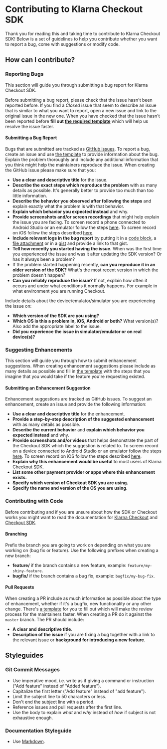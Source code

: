 # Contributing to Klarna Checkout SDK
Thank you for reading this and taking time to contribute to Klarna Checkout SDK! Below is a set of guidelines to help you contribute whether you want to report a bug, come with suggestions or modify code.

## How can I contribute?
### Reporting Bugs
This section will guide you through submitting a bug report for Klarna Checkout SDK.

Before submitting a bug report, please check that the issue hasn't been reported before. If you find a *Closed* issue that seem to describe an issue that is similar to what you want to report, open a new issue and link to the original issue in the new one. When you have checked that the issue hasn't been reported before **fill out [the required template](https://github.com/klarna/kco-mobile-sdk/blob/45570e2b30ecef1594d2fb2af0fba81e5b59e3d8/ISSUE_TEMPLATE.md)** which will help us resolve the issue faster. 

#### Submitting a Bug Report
Bugs that are submitted are tracked as [GitHub issues](https://guides.github.com/features/issues/). To report a bug, create an issue and use [the template](https://github.com/klarna/kco-mobile-sdk/blob/45570e2b30ecef1594d2fb2af0fba81e5b59e3d8/ISSUE_TEMPLATE.md) to provide information about the bug. Explain the problem thoroughly and include any additional information that you think might help the maintainers reproduce the issue. When creating the GitHub issue please make sure that you:

* **Use a clear and descriptive title** for the issue.
* **Describe the exact steps which reproduce the problem** with as many details as possible. It's generally better to provide too much than too little information.
* **Describe the behavior you observed after following the steps** and explain exactly what the problem is with that behavior.
* **Explain which behavior you expected instead** and why.
* **Provide screenshots and/or screen recordings** that might help explain the issue you are facing. To screen record a phone connected to Android Studio or an emulator follow the steps [here](https://developer.android.com/studio/debug/am-video). To screen record on iOS follow the steps described [here](https://support.apple.com/en-us/HT207935).
* **Include relevant logs in the bug report** by putting it in a [code block](https://help.github.com/en/github/writing-on-github/getting-started-with-writing-and-formatting-on-github#multiple-lines), a [file attachment](https://help.github.com/en/github/managing-your-work-on-github/file-attachments-on-issues-and-pull-requests) or in a [gist](https://help.github.com/en/github/writing-on-github/creating-gists) and provide a link to that gist.
* **Tell how recently you started having the issue.** When was the first time you experienced the issue and was it after updating the SDK version? Or has it always been a problem?
* If the problem started happening recently, **can you reproduce it in an older version of the SDK?** What's the most recent version in which the problem doesn't happen?
* **Can you reliably reproduce the issue?** If not, explain how often it occurs and under what conditions it normally happens. For example in what environment you are running Checkout.

Include details about the device/emulator/simulator you are experiencing the issue on:

* **Which version of the SDK are you using?**
* **Which OS is this a problem in, iOS, Android or both?** What version(s)? Also add the appropriate label to the issue.
* **Did you experience the issue in simulator/emulator or on real device(s)?**

### Suggesting Enhancements
This section will guide you through how to submit enhancement suggestions. When creating enhancement suggestions please include as many details as possible and fill in [the template](https://github.com/klarna/kco-mobile-sdk/blob/cbcdda45331268ca03b2fa4f8575e7361ff9ea23/FEATURE_REQUEST_TEMPLATE.md) with the steps that you imagine that you would take if the feature you're requesting existed.

#### Submitting an Enhancement Suggestion
Enhancement suggestions are tracked as GitHub issues. To suggest an enhancement, create an issue and provide the following information:

* **Use a clear and descriptive title** for the enhancement.
* **Provide a step-by-step description of the suggested enhancement** with as many details as possible.
* **Describe the current behavior** and **explain which behavior you expected instead** and why.
* **Provide screenshots and/or videos** that helps demonstrate the part of the Checkout SDK which the suggestion is related to. To screen record on a device connected to Android Studio or an emulator follow the steps [here](https://developer.android.com/studio/debug/am-video). To screen record on iOS follow the steps described [here](https://support.apple.com/en-us/HT207935).
* **Explain why this enhancement would be useful** to most users of Klarna Checkout SDK.
* **List some other payment provider or apps where this enhancement exists.**
* **Specify which version of Checkout SDK you are using.**
* **Specify the name and version of the OS you are using.**

### Contributing with Code
Before contributing and if you are unsure about how the SDK or Checkout works you might want to read the documentation for [Klarna Checkout](https://developers.klarna.com/documentation/klarna-checkout/) and [Checkout SDK](https://developers.klarna.com/documentation/klarna-checkout/mobile-apps/).

#### Branching
Prefix the branch you are going to work on depending on what you are working on (bug fix or feature). Use the following prefixes when creating a new branch:

* **feature/** if the branch contains a new feature, example: `feature/my-shiny-feature`.
* **bugfix/**  if the branch contains a bug fix, example: `bugfix/my-bug-fix`.

#### Pull Requests
When creating a PR include as much information as possible about the type of enhancement, whether if it's a bugfix, new functionality or any other change. There's [a template](https://github.com/klarna/kco-mobile-sdk/blob/45570e2b30ecef1594d2fb2af0fba81e5b59e3d8/PULL_REQUEST_TEMPLATE.md) for you to fill out which will make the review process for the maintainers faster. When creating a PR do it against the `master` branch. The PR should include:

* **A clear and descriptive title**.
* **Description of the issue** if you are fixing a bug together with a link to the relevant issue or **background for introducing a new feature**.

## Styleguides
### Git Commit Messages
* Use imperative mood, i.e. write as if giving a command or instruction ("Add feature" instead of "Added feature").
* Capitalize the first letter ("Add feature" instead of "add feature").
* Limit the subject line to 50 characters or less.
* Don't end the subject line with a period.
* Reference issues and pull requests after the first line.
* Use the body to explain *what* and *why* instead of *how* if subject is not exhaustive enough.

### Documentation Styleguide
* Use [Markdown](https://daringfireball.net/projects/markdown/).

<!-- ## Additional Notes -->